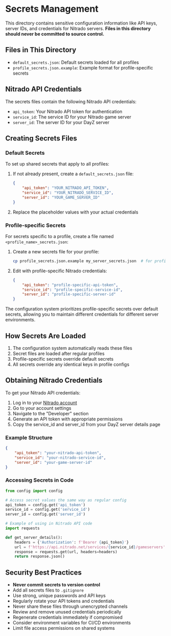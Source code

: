 # Secrets Management

This directory contains sensitive configuration information like API keys, server IDs, and credentials for Nitrado servers.
**Files in this directory should never be committed to source control.**

## Files in This Directory

- `default_secrets.json`: Default secrets loaded for all profiles 
- `profile_secrets.json.example`: Example format for profile-specific secrets

## Nitrado API Credentials

The secrets files contain the following Nitrado API credentials:

- `api_token`: Your Nitrado API token for authentication
- `service_id`: The service ID for your Nitrado game server
- `server_id`: The server ID for your DayZ server

## Creating Secrets Files

### Default Secrets

To set up shared secrets that apply to all profiles:

1. If not already present, create a `default_secrets.json` file:
   ```json
   {
       "api_token": "YOUR_NITRADO_API_TOKEN",
       "service_id": "YOUR_NITRADO_SERVICE_ID",
       "server_id": "YOUR_GAME_SERVER_ID"
   }
   ```

2. Replace the placeholder values with your actual credentials

### Profile-specific Secrets

For secrets specific to a profile, create a file named `<profile_name>_secrets.json`:

1. Create a new secrets file for your profile:
   ```bash
   cp profile_secrets.json.example my_server_secrets.json  # for profile "my_server"
   ```

2. Edit with profile-specific Nitrado credentials:
   ```json
   {
       "api_token": "profile-specific-api-token",
       "service_id": "profile-specific-service-id",
       "server_id": "profile-specific-server-id"
   }
   ```

The configuration system prioritizes profile-specific secrets over default secrets, allowing you to maintain different credentials for different server environments.

## How Secrets Are Loaded

1. The configuration system automatically reads these files
2. Secret files are loaded after regular profiles
3. Profile-specific secrets override default secrets
4. All secrets override any identical keys in profile configs

## Obtaining Nitrado Credentials

To get your Nitrado API credentials:

1. Log in to your [Nitrado account](https://server.nitrado.net/)
2. Go to your account settings
3. Navigate to the "Developer" section
4. Generate an API token with appropriate permissions
5. Copy the service_id and server_id from your DayZ server details page

### Example Structure

```json
{
    "api_token": "your-nitrado-api-token",
    "service_id": "your-nitrado-service-id",
    "server_id": "your-game-server-id"
}
```

### Accessing Secrets in Code

```python
from config import config

# Access secret values the same way as regular config
api_token = config.get('api_token')
service_id = config.get('service_id')
server_id = config.get('server_id')

# Example of using in Nitrado API code
import requests

def get_server_details():
    headers = {'Authorization': f'Bearer {api_token}'}
    url = f'https://api.nitrado.net/services/{service_id}/gameservers'
    response = requests.get(url, headers=headers)
    return response.json()
```

## Security Best Practices

- **Never commit secrets to version control**
- Add all secrets files to `.gitignore`
- Use strong, unique passwords and API keys
- Regularly rotate your API tokens and credentials
- Never share these files through unencrypted channels
- Review and remove unused credentials periodically
- Regenerate credentials immediately if compromised
- Consider environment variables for CI/CD environments
- Limit file access permissions on shared systems
